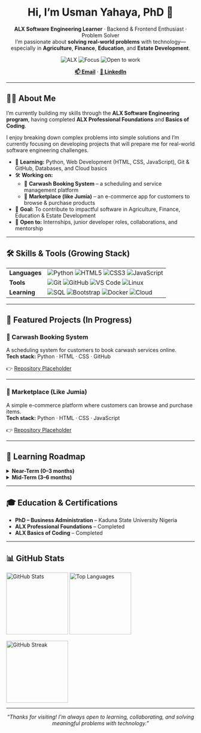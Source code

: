 <div align="center">

  <h1>Hi, I’m Usman Yahaya, PhD 👋</h1>
  <p>
    <b>ALX Software Engineering Learner</b> · Backend & Frontend Enthusiast · Problem Solver<br/>
    I’m passionate about <b>solving real-world problems</b> with technology—especially in <b>Agriculture</b>, <b>Finance</b>, <b>Education</b>, and <b>Estate Development</b>.
  </p>

  <!-- Badges -->
  <p>
    <img alt="ALX" src="https://img.shields.io/badge/ALX-Software%20Engineering-red" />
    <img alt="Focus" src="https://img.shields.io/badge/Focus-Learner%20%26%20Builder-blue" />
    <img alt="Open to work" src="https://img.shields.io/badge/Open%20to-Internships%20%7C%20Collaboration-success" />
  </p>

  <p>
    <a href="mailto:yahayausman5@gmail.com"><b>📫 Email</b></a> ·
    <a href="https://www.linkedin.com/in/usman-yahaya-ph-d-111994ab/"><b>🔗 LinkedIn</b></a>
  </p>

  <hr />
</div>

## 👨‍💻 About Me

I’m currently building my skills through the **ALX Software Engineering program**, having completed **ALX Professional Foundations** and **Basics of Coding**.  

I enjoy breaking down complex problems into simple solutions and I’m currently focusing on developing projects that will prepare me for real-world software engineering challenges.  

- 🌱 **Learning:** Python, Web Development (HTML, CSS, JavaScript), Git & GitHub, Databases, and Cloud basics  
- 🛠️ **Working on:**  
  - 🚗 **Carwash Booking System** – a scheduling and service management platform  
  - 🛒 **Marketplace (like Jumia)** – an e-commerce app for customers to browse & purchase products  
- 🎯 **Goal:** To contribute to impactful software in Agriculture, Finance, Education & Estate Development  
- 🤝 **Open to:** Internships, junior developer roles, collaborations, and mentorship  

---

## 🛠️ Skills & Tools (Growing Stack)

<table>
  <tr>
    <td><b>Languages</b></td>
    <td>
      <img src="https://img.shields.io/badge/Python-3776AB" alt="Python" />
      <img src="https://img.shields.io/badge/HTML5-E34F26" alt="HTML5" />
      <img src="https://img.shields.io/badge/CSS3-1572B6" alt="CSS3" />
      <img src="https://img.shields.io/badge/JavaScript-F7DF1E" alt="JavaScript" />
    </td>
  </tr>
  <tr>
    <td><b>Tools</b></td>
    <td>
      <img src="https://img.shields.io/badge/Git-F05032" alt="Git" />
      <img src="https://img.shields.io/badge/GitHub-181717" alt="GitHub" />
      <img src="https://img.shields.io/badge/VS_Code-007ACC" alt="VS Code" />
      <img src="https://img.shields.io/badge/Linux-FCC624" alt="Linux" />
    </td>
  </tr>
  <tr>
    <td><b>Learning</b></td>
    <td>
      <img src="https://img.shields.io/badge/SQL-336791" alt="SQL" />
      <img src="https://img.shields.io/badge/Bootstrap-7952B3" alt="Bootstrap" />
      <img src="https://img.shields.io/badge/Docker-2496ED" alt="Docker" />
      <img src="https://img.shields.io/badge/Cloud-47A248" alt="Cloud" />
    </td>
  </tr>
</table>

---

## 📂 Featured Projects (In Progress)

### 🚗 Carwash Booking System  
A scheduling system for customers to book carwash services online.  
**Tech stack:** Python · HTML · CSS · GitHub  

👉 [Repository Placeholder](https://github.com/useeboss/carwash-booking-system)

---

### 🛒 Marketplace (Like Jumia)  
A simple e-commerce platform where customers can browse and purchase items.  
**Tech stack:** Python · HTML · CSS · JavaScript  

👉 [Repository Placeholder](https://github.com/useeboss/marketplace)

---

## 📖 Learning Roadmap

<details>
  <summary><b>Near-Term (0–3 months)</b></summary>
  <ul>
    <li>Strengthen backend skills in Python (Flask/Django)</li>
    <li>Develop fully functional CRUD apps</li>
    <li>Improve Git & GitHub workflows</li>
  </ul>
</details>

<details>
  <summary><b>Mid-Term (3–6 months)</b></summary>
  <ul>
    <li>Deploy projects to cloud platforms (Heroku, Railway, AWS basics)</li>
    <li>Learn SQL databases (PostgreSQL, MySQL)</li>
    <li>Practice testing & documentation for all projects</li>
  </ul>
</details>

---

## 🎓 Education & Certifications

- **PhD – Business Administration** – Kaduna State University Nigeria  
- **ALX Professional Foundations** – Completed  
- **ALX Basics of Coding** – Completed  

---

## 📊 GitHub Stats

<p>
  <img height="165" src="https://github-readme-stats.vercel.app/api?username=useeboss&show_icons=true&count_private=true" alt="GitHub Stats"/>
  <img height="165" src="https://github-readme-stats.vercel.app/api/top-langs/?username=useeboss&layout=compact" alt="Top Languages"/>
</p>

<p>
  <img height="165" src="https://streak-stats.demolab.com?user=useeboss" alt="GitHub Streak"/>
</p>

---

<div align="center">
  <i>“Thanks for visiting! I’m always open to learning, collaborating, and solving meaningful problems with technology.”</i>
</div>
